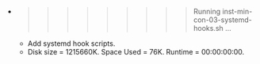 * >>>>>>>>> Running inst-min-con-03-systemd-hooks.sh ...
  * Add systemd hook scripts.
  * Disk size = 1215660K. Space Used = 76K. Runtime = 00:00:00:00.
